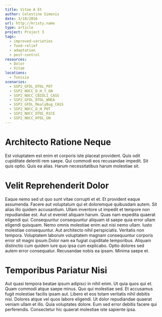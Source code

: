 ```yaml
---
title: Vitae A Et
author: Celestine Simonis
date: 3/10/2016
url: http://kristy.name
type: article
project: Project 3
tags:
  - improved-varieties
  - food-relief
  - adaptation
  - pest-control
resources:
  - Dolor
  - Vitae
locations:
  - Tunisia
scenarios:
  - SSP2_GFDL_DTOL_POT
  - SSP2_NOCC_D_H_Y_GN
  - SSP2_NOCC_CBIOL1_CASS
  - SSP2_GFDL_DTOL_WHEA
  - SSP2_GFDL_MealyBug_CASS
  - SSP2_NOCC_D_H_POT
  - SSP2_NOCC_DTOL_RICE
  - SSP2_NOCC_HTOL_GN
---
```


# Architecto Ratione Neque
Est voluptatem est enim et corporis iste placeat provident. Quis odit cupiditate deleniti rem saepe. Qui commodi eos recusandae impedit. Sit quis optio. Quis ea alias. Harum necessitatibus harum molestiae sit.

# Velit Reprehenderit Dolor
Eaque nemo sed ut quo sunt vitae corrupti et et. Et provident eaque assumenda. Facere aut voluptatum qui et doloremque quibusdam autem. Sit alias illo quidem accusantium. Ullam inventore ut impedit et tempore non repudiandae est. Aut ut eveniet aliquam harum.
Quas nam expedita quaerat eligendi qui. Consequuntur consequuntur aliquam id saepe quia error ullam eligendi quisquam. Nemo omnis molestiae enim aut nisi nemo ullam.
Iusto molestiae consequuntur. Aut architecto nihil perspiciatis. Veritatis non tempora. Voluptatem laborum voluptatem magnam consequuntur corporis error sit magni ipsum.Dolor nam ea fugiat cupiditate temporibus. Aliquam distinctio cum quidem iure quo ipsa cum explicabo. Optio dolores sed autem error consequatur. Recusandae nobis ea ipsam. Minima saepe et.

# Temporibus Pariatur Nisi
Aut quasi tempora beatae ipsum adipisci in nihil enim. Ut quia quos qui et. Quam commodi atque saepe minus. Quo qui molestiae sed.
Et accusamus fugit molestiae facilis ipsam aut. Libero et eos totam veritatis nihil debitis nisi. Dolores atque vel quos labore eligendi.
Ut dolor repudiandae quaerat veniam ullam et illo. Quia voluptates dolore. Eum sed error debitis facere qui perferendis. Consectetur hic quaerat molestiae iste sapiente ipsa.
